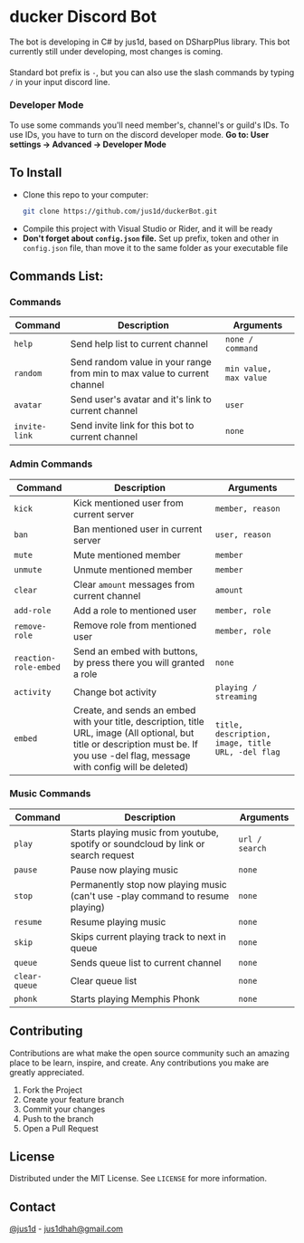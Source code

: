 
# ducker Discord Bot
The bot is developing in C# by jus1d, based on DSharpPlus library. This bot currently still under developing, most changes is coming. 
####
Standard bot prefix is `-`, but you can also use the slash commands by typing `/` in your input discord line.

### Developer Mode
To use some commands you'll need member's, channel's or guild's IDs. To use IDs, you have to turn on the discord developer mode. **Go to: User settings -> Advanced -> Developer Mode**

## To Install
* Clone this repo to your computer:
  ```bash 
  git clone https://github.com/jus1d/duckerBot.git
* Compile this project with Visual Studio or Rider, and it will be ready
* **Don't forget about `config.json` file.** Set up prefix, token and other in `config.json` file, than move it to the same folder as your executable file

## Commands List:

### Commands
| Command | Description | Arguments |
|---|----|---|
| `help` | Send help list to current channel | `none / command` |
| `random` | Send  random value in your range from min to max value to current channel | `min value, max value` |
| `avatar` | Send user's avatar and it's link to current channel | `user` |
| `invite-link` | Send invite link for this bot to current channel | `none` |

### Admin Commands
| Command | Description | Arguments |
|---|----|---|
| `kick` | Kick mentioned user from current server | `member, reason` |
| `ban` | Ban mentioned user in current server | `user, reason` |
| `mute` | Mute mentioned member | `member` |
| `unmute` | Unmute mentioned member | `member` |
| `clear` | Clear `amount` messages from current channel | `amount` |
| `add-role` | Add a role to mentioned user | `member, role` |
| `remove-role` | Remove role from mentioned user | `member, role` |
| `reaction-role-embed` | Send an embed with buttons, by press there you will granted a role | `none` |
| `activity` | Change bot activity | `playing / streaming` |
| `embed` | Create, and sends an embed  with your title, description, title URL, image (All optional, but title or description must be. If you use -del flag, message with config will be deleted) | `title, description, image, title URL, -del flag` |

### Music Commands
| Command | Description | Arguments |
|---|----|---|
| `play` | Starts playing music from youtube, spotify or soundcloud by link or search request | `url / search` |
| `pause` | Pause now playing music | `none` |
| `stop` | Permanently stop now playing music (can't use -play command to resume playing) | `none` |
| `resume` | Resume playing music | `none` |
| `skip` | Skips current playing track to next in queue | `none` |
| `queue` | Sends queue list to current channel | `none` |
| `clear-queue` | Clear queue list | `none` |
| `phonk` | Starts playing Memphis Phonk | `none` |

## Contributing
Contributions are what make the open source community such an amazing place to be learn, inspire, and create. Any contributions you make are greatly appreciated.

1. Fork the Project
2. Create your feature branch
3. Commit your changes
4. Push to the branch
5. Open a Pull Request

## License

Distributed under the MIT License. See `LICENSE` for more information.

## Contact

[@jus1d](https://twitter.com/jus1dq) - jus1dhah@gmail.com
